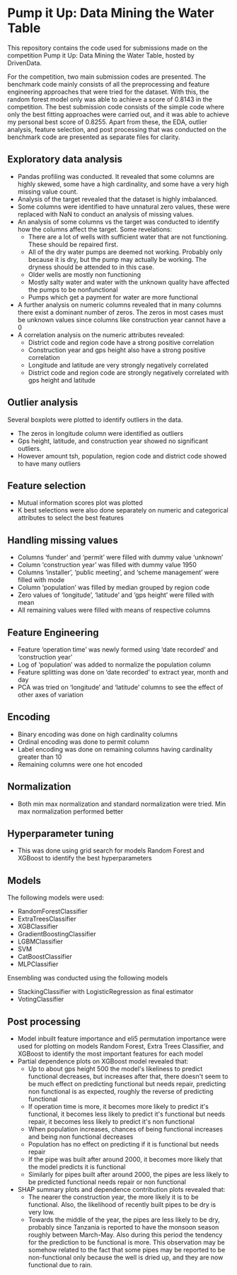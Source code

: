 # Pump it Up: Data Mining the Water Table

This repository contains the code used for submissions made on the competition Pump it Up: Data Mining the Water Table, hosted by DrivenData.

For the competition, two main submission codes are presented. The benchmark code mainly consists of all the preprocessing and feature engineering approaches that were tried for the dataset. With this, the random forest model only was able to achieve a score of 0.8143 in the competition.
The best submission code consists of the simple code where only the best fitting approaches were carried out, and it was able to achieve my personal best score of 0.8255. 
Apart from these, the EDA, outlier analysis, feature selection, and post processing that was conducted on the benchmark code are presented as separate files for clarity. 

## Exploratory data analysis

* Pandas profiling was conducted. It revealed that some columns are highly skewed, some have a high cardinality, and some have a very high missing value count. 
* Analysis of the target revealed that the dataset is highly imbalanced. 
* Some columns were identified to have unnatural zero values, these were replaced with NaN to conduct an analysis of missing values. 
* An analysis of some columns vs the target was conducted to identify how the columns affect the target. Some revelations: 
  * There are a lot of wells with sufficient water that are not functioning. These should be repaired first.
  * All of the dry water pumps are deemed not working. Probably only because it is dry, but the pump may actually be working. The dryness should be attended to in this case.
  * Older wells are mostly non functioning
  * Mostly salty water and water with the unknown quality have affected the pumps to be nonfunctional
  * Pumps which get a payment for water are more functional
* A further analysis on numeric columns revealed that in many columns there exist a dominant number of zeros. The zeros in most cases must be unknown values since columns like construction year cannot have a 0
* A correlation analysis on the numeric attributes revealed:
  * District code and region code have a strong positive correlation
  * Construction year and gps height also have a strong positive correlation
  * Longitude and latitude are very strongly negatively correlated
  * District code and region code are strongly negatively correlated with gps height and latitude

## Outlier analysis

Several boxplots were plotted to identify outliers in the data.

* The zeros in longitude column were identified as outliers
* Gps height, latitude, and construction year showed no significant outliers.
* However amount tsh, population, region code and district code showed to have many outliers

## Feature selection

* Mutual information scores plot was plotted
* K best selections were also done separately on numeric and categorical attributes to select the best features

## Handling missing values

* Columns ‘funder’ and ‘permit’ were filled with dummy value ‘unknown’
* Column ‘construction year’ was filled with dummy value 1950
* Columns ‘installer’, ‘public meeting’, and ‘scheme management’ were filled with mode
* Column ‘population’ was filled by median grouped by region code
* Zero values of ‘longitude’, ‘latitude’ and ‘gps height’ were filled with mean
* All remaining values were filled with means of respective columns

## Feature Engineering

* Feature ‘operation time’ was newly formed using ‘date recorded’ and ‘construction year’
* Log of ‘population’ was added to normalize the population column
* Feature splitting was done on ‘date recorded’ to extract year, month and day
* PCA was tried on ‘longitude’ and ‘latitude’ columns to see the effect of other axes of variation

## Encoding

* Binary encoding was done on high cardinality columns
* Ordinal encoding was done to permit column
* Label encoding was done on remaining columns having cardinality greater than 10
* Remaining columns were one hot encoded

## Normalization

* Both min max normalization and standard normalization were tried. Min max normalization performed better

## Hyperparameter tuning

* This was done using grid search for models Random Forest and XGBoost to identify the best hyperparameters

## Models

The following models were used:

* RandomForestClassifier
* ExtraTreesClassifier
* XGBClassifier
* GradientBoostingClassifier
* LGBMClassifier
* SVM
* CatBoostClassifier
* MLPClassifier

Ensembling was conducted using the following models

* StackingClassifier with LogisticRegression as final estimator
* VotingClassifier

## Post processing

* Model inbuilt feature importance and eli5 permutation importance were used for plotting on models Random Forest, Extra Trees Classifier, and XGBoost to identify the most important features for each model
* Partial dependence plots on XGBoost model revealed that:
  * Up to about gps height 500 the model's likeliness to predict functional decreases, but increases after that, there doesn't seem to be much effect on predicting functional but needs repair, predicting non functional is as expected, roughly the reverse of predicting functional
  * If operation time is more, it becomes more likely to predict it's functional, it becomes less likely to predict it's functional but needs repair, it becomes less likely to predict it's non functional
  * When population increases, chances of being functional increases and being non functional decreases
  * Population has no effect on predicting if it is functional but needs repair
  * If the pipe was built after around 2000, it becomes more likely that the model predicts it is functional
  * Similarly for pipes built after around 2000, the pipes are less likely to be predicted functional needs repair or non functional
* SHAP summary plots and dependence contribution plots revealed that:
  * The nearer the construction year, the more likely it is to be functional. Also, the likelihood of recently built pipes to be dry is very low.
  * Towards the middle of the year, the pipes are less likely to be dry, probably since Tanzania is reported to have the monsoon season roughly between March-May. Also during this period the tendency for the prediction to be functional is more. This observation may be somehow related to the fact that some pipes may be reported to be non-functional only because the well is dried up, and they are now functional due to rain.
